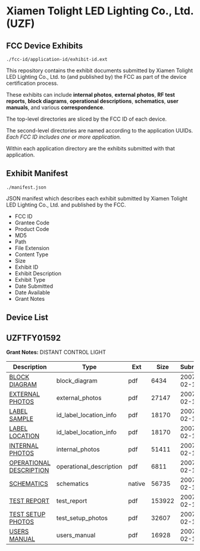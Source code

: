 # Xiamen Tolight LED Lighting Co., Ltd. (UZF)
## FCC Device Exhibits

```
./fcc-id/application-id/exhibit-id.ext
```

This repository contains the exhibit documents submitted by Xiamen Tolight LED Lighting Co., Ltd. to (and published by) the FCC as part of the device certification process.

These exhibits can include **internal photos**, **external photos**, **RF test reports**, **block diagrams**, **operational descriptions**, **schematics**, **user manuals**, and various **correspondence**.

The top-level directories are sliced by the FCC ID of each device.

The second-level directories are named according to the application UUIDs. *Each FCC ID includes one or more application.*

Within each application directory are the exhibits submitted with that application. 

## Exhibit Manifest

```
./manifest.json
```

JSON manifest which describes each exhibit submitted by Xiamen Tolight LED Lighting Co., Ltd. and published by the FCC.

- FCC ID
- Grantee Code
- Product Code
- MD5
- Path
- File Extension
- Content Type
- Size
- Exhibit ID
- Exhibit Description
- Exhibit Type
- Date Submitted
- Date Available
- Grant Notes

## Device List
## UZFTFY01592
**Grant Notes:** DISTANT CONTROL LIGHT

| Description | Type | Ext | Size | Submitted | Available |
| ----------- | ---- | --- | ---- | --------- | --------- |
| [BLOCK DIAGRAM](UZFTFY01592/ee7fb1da942865adb7a715b1852b66d1/758685.pdf) | block_diagram | pdf | 6434 | 2007-02-13 | 2007-02-13 |
| [EXTERNAL PHOTOS](UZFTFY01592/ee7fb1da942865adb7a715b1852b66d1/758687.pdf) | external_photos | pdf | 27147 | 2007-02-13 | 2007-02-13 |
| [LABEL SAMPLE](UZFTFY01592/ee7fb1da942865adb7a715b1852b66d1/758688.pdf) | id_label_location_info | pdf | 18170 | 2007-02-13 | 2007-02-13 |
| [LABEL LOCATION](UZFTFY01592/ee7fb1da942865adb7a715b1852b66d1/758689.pdf) | id_label_location_info | pdf | 18170 | 2007-02-13 | 2007-02-13 |
| [INTERNAL PHOTOS](UZFTFY01592/ee7fb1da942865adb7a715b1852b66d1/758690.pdf) | internal_photos | pdf | 51411 | 2007-02-13 | 2007-02-13 |
| [OPERATIONAL DESCRIPTION](UZFTFY01592/ee7fb1da942865adb7a715b1852b66d1/758686.pdf) | operational_description | pdf | 6811 | 2007-02-13 | 2007-02-13 |
| [SCHEMATICS](UZFTFY01592/ee7fb1da942865adb7a715b1852b66d1/758691.native) | schematics | native | 56735 | 2007-02-13 | 2007-02-13 |
| [TEST REPORT](UZFTFY01592/ee7fb1da942865adb7a715b1852b66d1/758692.pdf) | test_report | pdf | 153922 | 2007-02-13 | 2007-02-13 |
| [TEST SETUP PHOTOS](UZFTFY01592/ee7fb1da942865adb7a715b1852b66d1/758693.pdf) | test_setup_photos | pdf | 32607 | 2007-02-13 | 2007-02-13 |
| [USERS MANUAL](UZFTFY01592/ee7fb1da942865adb7a715b1852b66d1/758694.pdf) | users_manual | pdf | 16928 | 2007-02-13 | 2007-02-13 |
